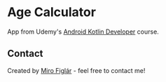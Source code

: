 # Age Calculator
App from Udemy's [Android Kotlin Developer](https://www.udemy.com/course/android-kotlin-developer/) course.

## Contact
Created by [Miro Figlár](https://www.figlar.sk/) - feel free to contact me!